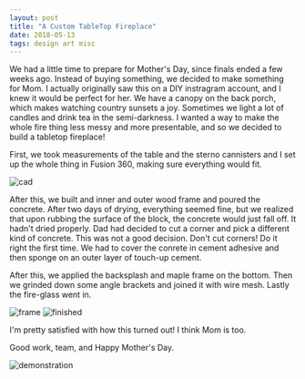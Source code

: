 ```yaml
---
layout: post
title: "A Custom TableTop Fireplace"
date: 2018-05-13
tags: design art misc
---
```

We had a little time to prepare for Mother's Day, since finals ended a few weeks ago. Instead of buying something, we decided to make something for Mom. I actually originally saw this on a DIY instragram account, and I knew it would be perfect for her. We have a canopy on the back porch, which makes watching country sunsets a joy. Sometimes we light a lot of candles and drink tea in the semi-darkness. I wanted a way to make the whole fire thing less messy and more presentable, and so we decided to build a tabletop fireplace!

First, we took measurements of the table and the sterno cannisters and I set up the whole thing in Fusion 360, making sure everything would fit.

![cad]({{site.url}}/assets/images/posts/2018-05-13-fire/cad.jpg)

After this, we built and inner and outer wood frame and poured the concrete. After two days of drying, everything seemed fine, but we realized that upon rubbing the surface of the block, the concrete would just fall off. It hadn't dried properly. Dad had decided to cut a corner and pick a different kind of concrete. This was not a good decision. Don't cut corners! Do it right the first time. We had to cover the conrete in cement adhesive and then sponge on an outer layer of touch-up cement.

After this, we applied the backsplash and maple frame on the bottom. Then we grinded down some angle brackets and joined it with wire mesh. Lastly the fire-glass went in.

![frame]({{site.url}}/assets/images/posts/2018-05-13-fire/frame.jpg)
![finished]({{site.url}}/assets/images/posts/2018-05-13-fire/finished.jpg)

I'm pretty satisfied with how this turned out! I think Mom is too.

Good work, team, and Happy Mother's Day.

![demonstration]({{site.url}}/assets/images/posts/2018-05-13-fire/demonstration.jpg)

